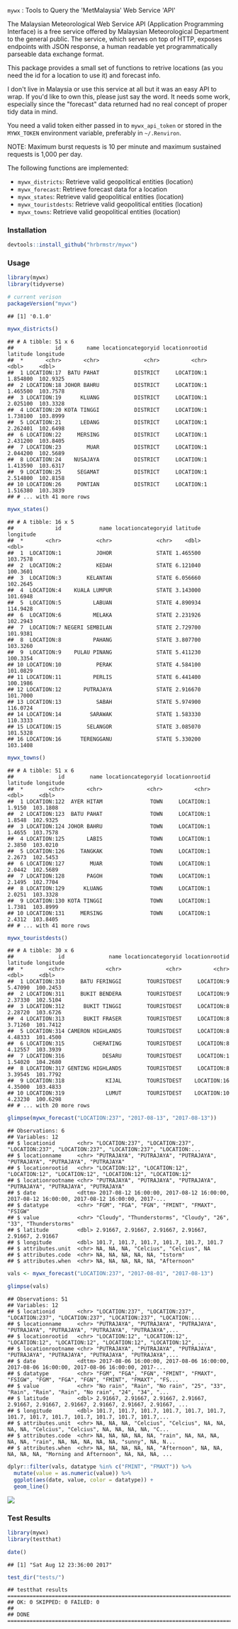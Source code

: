 
`mywx` : Tools to Query the 'MetMalaysia' Web Service 'API'

The Malaysian Meteorological Web Service API (Application Programming Interface) is a free service offered by Malaysian Meteorological Department to the general public. The service, which serves on top of HTTP, exposes endpoints with JSON response, a human readable yet programmatically parseable data exchange format.

This package provides a small set of functions to retrive locations (as you need the id for a location to use it) and forecast info.

I don't live in Malaysia or use this service at all but it was an easy API to wrap. If you'd like to own this, please just say the word. It needs some work, especially since the "forecast" data returned had no real concept of proper tidy data in mind.

You need a valid token either passed in to `mywx_api_token` or stored in the `MYWX_TOKEN` environment variable, preferably in `~/.Renviron`.

NOTE: Maximum burst requests is 10 per minute and maximum sustained requests is 1,000 per day.

The following functions are implemented:

-   `mywx_districts`: Retrieve valid geopolitical entities (location)
-   `mywx_forecast`: Retrieve forecast data for a location
-   `mywx_states`: Retrieve valid geopolitical entities (location)
-   `mywx_touristdests`: Retrieve valid geopolitical entities (location)
-   `mywx_towns`: Retrieve valid geopolitical entities (location)

### Installation

``` r
devtools::install_github("hrbrmstr/mywx")
```

### Usage

``` r
library(mywx)
library(tidyverse)

# current verison
packageVersion("mywx")
```

    ## [1] '0.1.0'

``` r
mywx_districts()
```

    ## # A tibble: 51 x 6
    ##             id        name locationcategoryid locationrootid latitude longitude
    ##  *       <chr>       <chr>              <chr>          <chr>    <dbl>     <dbl>
    ##  1 LOCATION:17  BATU PAHAT           DISTRICT     LOCATION:1 1.854800  102.9325
    ##  2 LOCATION:18 JOHOR BAHRU           DISTRICT     LOCATION:1 1.465500  103.7578
    ##  3 LOCATION:19      KLUANG           DISTRICT     LOCATION:1 2.025100  103.3328
    ##  4 LOCATION:20 KOTA TINGGI           DISTRICT     LOCATION:1 1.738100  103.8999
    ##  5 LOCATION:21      LEDANG           DISTRICT     LOCATION:1 2.262401  102.6498
    ##  6 LOCATION:22     MERSING           DISTRICT     LOCATION:1 2.431200  103.8405
    ##  7 LOCATION:23        MUAR           DISTRICT     LOCATION:1 2.044200  102.5689
    ##  8 LOCATION:24    NUSAJAYA           DISTRICT     LOCATION:1 1.413590  103.6317
    ##  9 LOCATION:25     SEGAMAT           DISTRICT     LOCATION:1 2.514800  102.8158
    ## 10 LOCATION:26     PONTIAN           DISTRICT     LOCATION:1 1.516380  103.3839
    ## # ... with 41 more rows

``` r
mywx_states()
```

    ## # A tibble: 16 x 5
    ##             id            name locationcategoryid latitude longitude
    ##  *       <chr>           <chr>              <chr>    <dbl>     <dbl>
    ##  1  LOCATION:1           JOHOR              STATE 1.465500  103.7578
    ##  2  LOCATION:2           KEDAH              STATE 6.121040  100.3601
    ##  3  LOCATION:3        KELANTAN              STATE 6.056660  102.2645
    ##  4  LOCATION:4    KUALA LUMPUR              STATE 3.143000  101.6948
    ##  5  LOCATION:5          LABUAN              STATE 4.890934  114.9428
    ##  6  LOCATION:6          MELAKA              STATE 2.231926  102.2943
    ##  7  LOCATION:7 NEGERI SEMBILAN              STATE 2.729700  101.9381
    ##  8  LOCATION:8          PAHANG              STATE 3.807700  103.3260
    ##  9  LOCATION:9    PULAU PINANG              STATE 5.411230  100.3354
    ## 10 LOCATION:10           PERAK              STATE 4.584100  101.0829
    ## 11 LOCATION:11          PERLIS              STATE 6.441400  100.1986
    ## 12 LOCATION:12       PUTRAJAYA              STATE 2.916670  101.7000
    ## 13 LOCATION:13           SABAH              STATE 5.974900  116.0724
    ## 14 LOCATION:14         SARAWAK              STATE 1.583330  110.3333
    ## 15 LOCATION:15        SELANGOR              STATE 3.085070  101.5328
    ## 16 LOCATION:16      TERENGGANU              STATE 5.330200  103.1408

``` r
mywx_towns()
```

    ## # A tibble: 51 x 6
    ##              id        name locationcategoryid locationrootid latitude longitude
    ##  *        <chr>       <chr>              <chr>          <chr>    <dbl>     <dbl>
    ##  1 LOCATION:122  AYER HITAM               TOWN     LOCATION:1   1.9150  103.1808
    ##  2 LOCATION:123  BATU PAHAT               TOWN     LOCATION:1   1.8548  102.9325
    ##  3 LOCATION:124 JOHOR BAHRU               TOWN     LOCATION:1   1.4655  103.7578
    ##  4 LOCATION:125       LABIS               TOWN     LOCATION:1   2.3850  103.0210
    ##  5 LOCATION:126     TANGKAK               TOWN     LOCATION:1   2.2673  102.5453
    ##  6 LOCATION:127        MUAR               TOWN     LOCATION:1   2.0442  102.5689
    ##  7 LOCATION:128       PAGOH               TOWN     LOCATION:1   2.1495  102.7704
    ##  8 LOCATION:129      KLUANG               TOWN     LOCATION:1   2.0251  103.3328
    ##  9 LOCATION:130 KOTA TINGGI               TOWN     LOCATION:1   1.7381  103.8999
    ## 10 LOCATION:131     MERSING               TOWN     LOCATION:1   2.4312  103.8405
    ## # ... with 41 more rows

``` r
mywx_touristdests()
```

    ## # A tibble: 30 x 6
    ##              id              name locationcategoryid locationrootid latitude longitude
    ##  *        <chr>             <chr>              <chr>          <chr>    <dbl>     <dbl>
    ##  1 LOCATION:310     BATU FERINGGI        TOURISTDEST     LOCATION:9  5.47090  100.2453
    ##  2 LOCATION:311     BUKIT BENDERA        TOURISTDEST     LOCATION:9  2.37330  102.5104
    ##  3 LOCATION:312      BUKIT TINGGI        TOURISTDEST     LOCATION:8  2.28720  103.6726
    ##  4 LOCATION:313      BUKIT FRASER        TOURISTDEST     LOCATION:8  3.71260  101.7412
    ##  5 LOCATION:314 CAMERON HIGHLANDS        TOURISTDEST     LOCATION:8  4.48333  101.4500
    ##  6 LOCATION:315         CHERATING        TOURISTDEST     LOCATION:8  4.12557  103.3939
    ##  7 LOCATION:316            DESARU        TOURISTDEST     LOCATION:1  1.54020  104.2680
    ##  8 LOCATION:317 GENTING HIGHLANDS        TOURISTDEST     LOCATION:8  3.39545  101.7792
    ##  9 LOCATION:318             KIJAL        TOURISTDEST    LOCATION:16  4.35000  103.4833
    ## 10 LOCATION:319             LUMUT        TOURISTDEST    LOCATION:10  4.23230  100.6298
    ## # ... with 20 more rows

``` r
glimpse(mywx_forecast("LOCATION:237", "2017-08-13", "2017-08-13"))
```

    ## Observations: 6
    ## Variables: 12
    ## $ locationid       <chr> "LOCATION:237", "LOCATION:237", "LOCATION:237", "LOCATION:237", "LOCATION:237", "LOCATION:...
    ## $ locationname     <chr> "PUTRAJAYA", "PUTRAJAYA", "PUTRAJAYA", "PUTRAJAYA", "PUTRAJAYA", "PUTRAJAYA"
    ## $ locationrootid   <chr> "LOCATION:12", "LOCATION:12", "LOCATION:12", "LOCATION:12", "LOCATION:12", "LOCATION:12"
    ## $ locationrootname <chr> "PUTRAJAYA", "PUTRAJAYA", "PUTRAJAYA", "PUTRAJAYA", "PUTRAJAYA", "PUTRAJAYA"
    ## $ date             <dttm> 2017-08-12 16:00:00, 2017-08-12 16:00:00, 2017-08-12 16:00:00, 2017-08-12 16:00:00, 2017-...
    ## $ datatype         <chr> "FGM", "FGA", "FGN", "FMINT", "FMAXT", "FSIGW"
    ## $ value            <chr> "Cloudy", "Thunderstorms", "Cloudy", "26", "33", "Thunderstorms"
    ## $ latitude         <dbl> 2.91667, 2.91667, 2.91667, 2.91667, 2.91667, 2.91667
    ## $ longitude        <dbl> 101.7, 101.7, 101.7, 101.7, 101.7, 101.7
    ## $ attributes.unit  <chr> NA, NA, NA, "Celcius", "Celcius", NA
    ## $ attributes.code  <chr> NA, NA, NA, NA, NA, "tstorm"
    ## $ attributes.when  <chr> NA, NA, NA, NA, NA, "Afternoon"

``` r
vals <- mywx_forecast("LOCATION:237", "2017-08-01", "2017-08-13")

glimpse(vals)
```

    ## Observations: 51
    ## Variables: 12
    ## $ locationid       <chr> "LOCATION:237", "LOCATION:237", "LOCATION:237", "LOCATION:237", "LOCATION:237", "LOCATION:...
    ## $ locationname     <chr> "PUTRAJAYA", "PUTRAJAYA", "PUTRAJAYA", "PUTRAJAYA", "PUTRAJAYA", "PUTRAJAYA", "PUTRAJAYA",...
    ## $ locationrootid   <chr> "LOCATION:12", "LOCATION:12", "LOCATION:12", "LOCATION:12", "LOCATION:12", "LOCATION:12", ...
    ## $ locationrootname <chr> "PUTRAJAYA", "PUTRAJAYA", "PUTRAJAYA", "PUTRAJAYA", "PUTRAJAYA", "PUTRAJAYA", "PUTRAJAYA",...
    ## $ date             <dttm> 2017-08-06 16:00:00, 2017-08-06 16:00:00, 2017-08-06 16:00:00, 2017-08-06 16:00:00, 2017-...
    ## $ datatype         <chr> "FGM", "FGA", "FGN", "FMINT", "FMAXT", "FSIGW", "FGM", "FGA", "FGN", "FMINT", "FMAXT", "FS...
    ## $ value            <chr> "No rain", "Rain", "No rain", "25", "33", "Rain", "Rain", "Rain", "No rain", "24", "34", "...
    ## $ latitude         <dbl> 2.91667, 2.91667, 2.91667, 2.91667, 2.91667, 2.91667, 2.91667, 2.91667, 2.91667, 2.91667, ...
    ## $ longitude        <dbl> 101.7, 101.7, 101.7, 101.7, 101.7, 101.7, 101.7, 101.7, 101.7, 101.7, 101.7, 101.7, 101.7,...
    ## $ attributes.unit  <chr> NA, NA, NA, "Celcius", "Celcius", NA, NA, NA, NA, "Celcius", "Celcius", NA, NA, NA, NA, "C...
    ## $ attributes.code  <chr> NA, NA, NA, NA, NA, "rain", NA, NA, NA, NA, NA, "rain", NA, NA, NA, NA, NA, "sunny", NA, N...
    ## $ attributes.when  <chr> NA, NA, NA, NA, NA, "Afternoon", NA, NA, NA, NA, NA, "Morning and Afternoon", NA, NA, NA, ...

``` r
dplyr::filter(vals, datatype %in% c("FMINT", "FMAXT")) %>% 
  mutate(value = as.numeric(value)) %>% 
  ggplot(aes(date, value, color = datatype)) +
  geom_line()
```

![](README_files/figure-markdown_github-ascii_identifiers/unnamed-chunk-3-1.png)

### Test Results

``` r
library(mywx)
library(testthat)

date()
```

    ## [1] "Sat Aug 12 23:36:00 2017"

``` r
test_dir("tests/")
```

    ## testthat results ========================================================================================================
    ## OK: 0 SKIPPED: 0 FAILED: 0
    ## 
    ## DONE ===================================================================================================================
